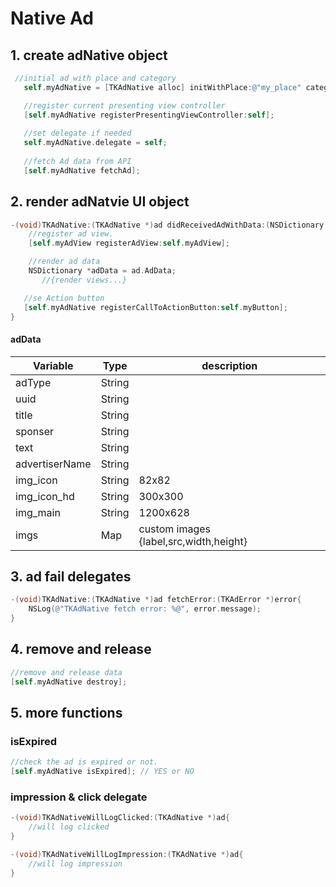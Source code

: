 # Native Ad

## 1. create adNative object

```objective-c
 //initial ad with place and category
   self.myAdNative = [TKAdNative alloc] initWithPlace:@"my_place" category:nil];

   //register current presenting view controller
   [self.myAdNative registerPresentingViewController:self];
   
   //set delegate if needed
   self.myAdNative.delegate = self;
   
   //fetch Ad data from API
   [self.myAdNative fetchAd];
```

## 2. render adNatvie UI object

```objective-c
-(void)TKAdNative:(TKAdNative *)ad didReceivedAdWithData:(NSDictionary *)adData{
    //register ad view.
    [self.myAdView registerAdView:self.myAdView];

    //render ad data
    NSDictionary *adData = ad.AdData;
       //{render views...}

   //se Action button
   [self.myAdNative registerCallToActionButton:self.myButton];
}
```

#### adData

| Variable       | Type   | description                            |
| -------------- | ------ | -------------------------------------- |
| adType         | String |                                        |
| uuid           | String |                                        |
| title          | String |                                        |
| sponser          | String |                                        |
| text           | String |                                        |
| advertiserName | String |                                        |
| img_icon       | String | 82x82                                  |
| img_icon_hd    | String | 300x300                                |
| img_main       | String | 1200x628                              |
| imgs           | Map    | custom images {label,src,width,height} |

## 3. ad fail delegates

```objective-c
-(void)TKAdNative:(TKAdNative *)ad fetchError:(TKAdError *)error{
    NSLog(@"TKAdNative fetch error: %@", error.message);
}
```

## 4. remove and release

```objective-c
//remove and release data
[self.myAdNative destroy];
```

## 5. more functions 

### isExpired
```objective-c
//check the ad is expired or not.
[self.myAdNative isExpired]; // YES or NO
```

### impression & click delegate
```objective-c
-(void)TKAdNativeWillLogClicked:(TKAdNative *)ad{
    //will log clicked
}

-(void)TKAdNativeWillLogImpression:(TKAdNative *)ad{
    //will log impression
}
```


